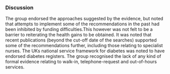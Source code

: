 ### Discussion
The group endorsed the approaches suggested by the evidence, but noted that attempts to implement some of the recommendations in the past had been inhibited by funding difficulties.This however was not felt to be a barrier to reiterating the health gains to be obtained. It was noted that recent publications (beyond the cut-off date of the searches) supported some of the recommendations further, including those relating to specialist nurses. The UKs national service framework for diabetes was noted to have endorsed diabetes registers. The group recognised the lack of any kind of formal evidence relating to walk-in, telephone-request and out-of-hours services.
